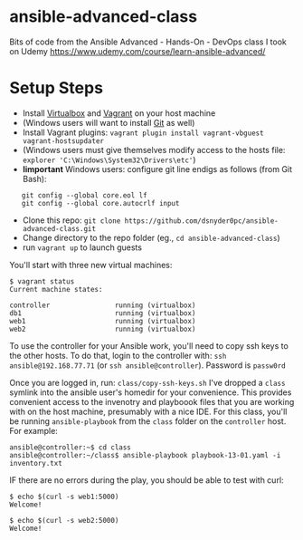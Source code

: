 # ansible-advanced-class
Bits of code from the Ansible Advanced - Hands-On - DevOps class I took on Udemy
https://www.udemy.com/course/learn-ansible-advanced/

# Setup Steps
- Install [Virtualbox](https://www.virtualbox.org/wiki/Downloads) and [Vagrant](https://www.vagrantup.com/docs/installation) on your host machine
- (Windows users will want to install [Git](https://git-scm.com/download/win) as well)
- Install Vagrant plugins: `vagrant plugin install vagrant-vbguest vagrant-hostsupdater`
- (Windows users must give themselves modify access to the hosts file: `explorer 'C:\Windows\System32\Drivers\etc'`)
- **Iimportant** Windows users: configure git line endigs as follows (from Git Bash):
```
   git config --global core.eol lf
   git config --global core.autocrlf input
```
- Clone this repo: `git clone https://github.com/dsnyder0pc/ansible-advanced-class.git`
- Change directory to the repo folder (eg., `cd ansible-advanced-class`)
- run `vagrant up` to launch guests

You'll start with three new virtual machines:
```
$ vagrant status
Current machine states:

controller                running (virtualbox)
db1                       running (virtualbox)
web1                      running (virtualbox)
web2                      running (virtualbox)
```

To use the controller for your Ansible work, you'll need to copy ssh keys to the other hosts. To do that, login to the controller with: `ssh ansible@192.168.77.71` (or `ssh ansible@controller`). Password is `passw0rd`

Once you are logged in, run: `class/copy-ssh-keys.sh`
I've dropped a `class` symlink into the ansible user's homedir for your convenience. This provides convenient access to the invenotry and playboook files that you are working with on the host machine, presumably with a nice IDE. For this class, you'll be running `ansible-playbook` from the `class` folder on the `controller` host. For example:
```
ansible@controller:~$ cd class
ansible@controller:~/class$ ansible-playbook playbook-13-01.yaml -i inventory.txt
```

IF there are no errors during the play, you should be able to test with curl:
```
$ echo $(curl -s web1:5000)
Welcome!

$ echo $(curl -s web2:5000)
Welcome!
```
